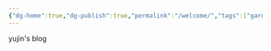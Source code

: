```yaml
---
{"dg-home":true,"dg-publish":true,"permalink":"/welcome/","tags":["gardenEntry"],"dgPassFrontmatter":true,"noteIcon":""}
---
```


yujin's blog
